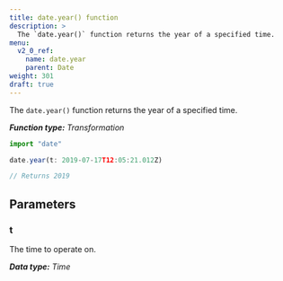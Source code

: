 ```yaml
---
title: date.year() function
description: >
  The `date.year()` function returns the year of a specified time.
menu:
  v2_0_ref:
    name: date.year
    parent: Date
weight: 301
draft: true
---
```


The `date.year()` function returns the year of a specified time.

_**Function type:** Transformation_  

```js
import "date"

date.year(t: 2019-07-17T12:05:21.012Z)

// Returns 2019
```

## Parameters

### t
The time to operate on.

_**Data type:** Time_
